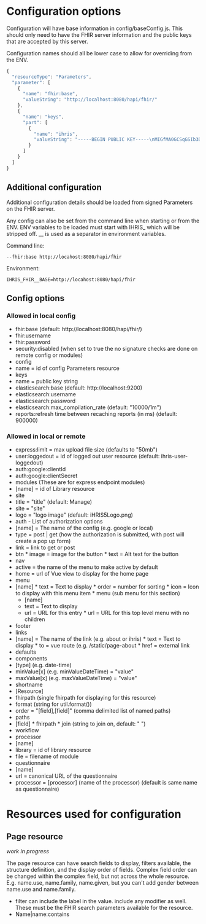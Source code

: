 # Configuration options
Configuration will have base information in config/baseConfig.js.
This should only need to have the FHIR server information and the 
public keys that are accepted by this server.

Configuration names should all be lower case to allow
for overriding from the ENV.
```javascript
{
  "resourceType": "Parameters",
  "parameter": [
    {
      "name": "fhir:base",
      "valueString": "http://localhost:8080/hapi/fhir/"
    },
    {
      "name": "keys",
      "part": [
        {
          "name": "ihris",
          "valueString": "-----BEGIN PUBLIC KEY-----\nMIGfMA0GCSqGSIb3DQEBAQUAA4GNADCBiQKBgQDdeFrJr76IQ+SYAoAIw8crZKNW\nir2re7Z7Iu+XzeYYop5+36Ux6uEQKSXo7s1xY2ou9nCkVAddZ1qehBo0e2MCtk62\nmQJbBT18fiZ3veQPvb0LC/9aFl64RuOguPrCZC+sbZLegQ6Wwf96UWyqmR49gaHO\nEdXwdFdSVyBGyS7dmwIDAQAB\n-----END PUBLIC KEY-----"
        }
      ]
    }
  ]
}
```
## Additional configuration
Additional configuration details should be loaded from signed
Parameters on the FHIR server.

Any config can also be set from the command line when starting
or from the ENV.  ENV variables to be loaded must start with IHRIS\_
which will be stripped off. \_\_ is used as a separator in environment
variables.

Command line:
```
--fhir:base http://locahost:8080/hapi/fhir
```

Environment:
```
IHRIS_FHIR__BASE=http://locahost:8080/hapi/fhir
```

## Config options

### Allowed in local config
* fhir:base (default: http://localhost:8080/hapi/fhir/)
* fhir:username
* fhir:password
* security:disabled (when set to true the no signature checks are done on remote config or modules)
* config
 * name = id of config Parameters resource
* keys
 * name = public key string
* elasticsearch:base (default: http://localhost:9200)
* elasticsearch:username
* elasticsearch:password
* elasticsearch:max_compilation_rate (default: "10000/1m")
* reports:refresh time between recaching reports (in ms) (default: 900000)

### Allowed in local or remote
* express:limit = max upload file size (defaults to "50mb")
* user:loggedout = id of logged out user resource (default: ihris-user-loggedout)
* auth:google:clientId
* auth:google:clientSecret
* modules (These are for express endpoint modules)
 * [name] = id of Library resource
* site
 * title = "title" (default: Manage)
 * site = "site" 
 * logo = "logo image" (default: iHRIS5Logo.png)
 * auth - List of authorization options 
  * [name] = The name of the config (e.g. google or local)
   * type = post | get (how the authorization is submitted, with post will create a pop up form)
   * link = link to get or post
   * btn
    * image = image for the button
    * text = Alt text for the button
 * nav
  * active = the name of the menu to make active by default
  * home = url of Vue view to display for the home page
  * menu
   * [name]
    * text = Text to display
    * order = number for sorting
    * icon = Icon to display with this menu item
    * menu (sub menu for this section)
     * [name]
      * text = Text to display
      * url = URL for this entry
    * url = URL for this top level menu with no children
 * footer
  * links
   * [name] = The name of the link (e.g. about or ihris)
    * text = Text to display
    * to = vue route (e.g. /static/page-about
    * href = external link
* defaults
 * components
  * [type] (e.g. date-time)
   * minValue[x] (e.g. minValueDateTime) = "value"
   * maxValue[x] (e.g. maxValueDateTime) = "value"
* shortname
 * [Resource]
  * fhirpath (single fhirpath for displaying for this resource)
  * format (string for util.format())
  * order = "[field],[field]" (comma delimited list of named paths)
  * paths
   * [field]
    * fhirpath
    * join (string to join on, default: " ")
* workflow
 * processor
  * [name] 
   * library = id of library resource
   * file = filename of module
 * questionnaire
  * [name]
   * url = canonical URL of the questionnaire
   * processor = [processor] (name of the processor) (default is same name as questionnaire)


# Resources used for configuration
## Page resource

*work in progress*

The page resource can have search fields to display, filters available, the structure definition, 
and the display order of fields.  Complex field order can be changed within the complex field, but 
not across the whole resource.  E.g. name.use, name.family, name.given, but you can't add gender 
between name.use and name.family.

* filter can include the label in the value.  include any modifier as well.  These must be the
FHIR search parameters available for the resource.
 * Name|name:contains
